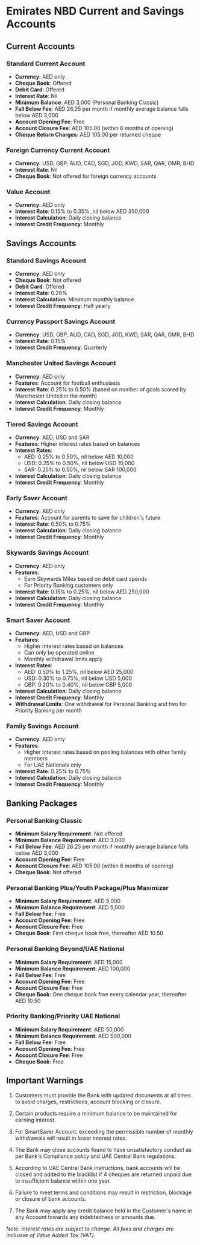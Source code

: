 # Emirates NBD Current and Savings Accounts

## Current Accounts

### Standard Current Account
- **Currency**: AED only
- **Cheque Book**: Offered
- **Debit Card**: Offered
- **Interest Rate**: Nil
- **Minimum Balance**: AED 3,000 (Personal Banking Classic)
- **Fall Below Fee**: AED 26.25 per month if monthly average balance falls below AED 3,000
- **Account Opening Fee**: Free
- **Account Closure Fee**: AED 105.00 (within 6 months of opening)
- **Cheque Return Charges**: AED 105.00 per returned cheque

### Foreign Currency Current Account
- **Currency**: USD, GBP, AUD, CAD, SGD, JOD, KWD, SAR, QAR, OMR, BHD
- **Interest Rate**: Nil
- **Cheque Book**: Not offered for foreign currency accounts

### Value Account
- **Currency**: AED only
- **Interest Rate**: 0.15% to 0.35%, nil below AED 350,000
- **Interest Calculation**: Daily closing balance
- **Interest Credit Frequency**: Monthly

## Savings Accounts

### Standard Savings Account
- **Currency**: AED only
- **Cheque Book**: Not offered
- **Debit Card**: Offered
- **Interest Rate**: 0.20%
- **Interest Calculation**: Minimum monthly balance
- **Interest Credit Frequency**: Half yearly

### Currency Passport Savings Account
- **Currency**: USD, GBP, AUD, CAD, SGD, JOD, KWD, SAR, QAR, OMR, BHD
- **Interest Rate**: 0.15%
- **Interest Credit Frequency**: Quarterly

### Manchester United Savings Account
- **Currency**: AED only
- **Features**: Account for football enthusiasts
- **Interest Rate**: 0.25% to 0.50% (based on number of goals scored by Manchester United in the month)
- **Interest Calculation**: Daily closing balance
- **Interest Credit Frequency**: Monthly

### Tiered Savings Account
- **Currency**: AED, USD and SAR
- **Features**: Higher interest rates based on balances
- **Interest Rates**:
  - AED: 0.25% to 0.50%, nil below AED 10,000
  - USD: 0.25% to 0.50%, nil below USD 10,000
  - SAR: 0.25% to 0.50%, nil below SAR 100,000
- **Interest Calculation**: Daily closing balance
- **Interest Credit Frequency**: Monthly

### Early Saver Account
- **Currency**: AED only
- **Features**: Account for parents to save for children's future
- **Interest Rate**: 0.50% to 0.75%
- **Interest Calculation**: Daily closing balance
- **Interest Credit Frequency**: Monthly

### Skywards Savings Account
- **Currency**: AED only
- **Features**: 
  - Earn Skywards Miles based on debit card spends
  - For Priority Banking customers only
- **Interest Rate**: 0.15% to 0.25%, nil below AED 250,000
- **Interest Calculation**: Daily closing balance
- **Interest Credit Frequency**: Monthly

### Smart Saver Account
- **Currency**: AED, USD and GBP
- **Features**: 
  - Higher interest rates based on balances
  - Can only be operated online
  - Monthly withdrawal limits apply
- **Interest Rates**:
  - AED: 0.50% to 1.25%, nil below AED 25,000
  - USD: 0.30% to 0.75%, nil below USD 5,000
  - GBP: 0.20% to 0.40%, nil below GBP 5,000
- **Interest Calculation**: Daily closing balance
- **Interest Credit Frequency**: Monthly
- **Withdrawal Limits**: One withdrawal for Personal Banking and two for Priority Banking per month

### Family Savings Account
- **Currency**: AED only
- **Features**: 
  - Higher interest rates based on pooling balances with other family members
  - For UAE Nationals only
- **Interest Rate**: 0.25% to 0.75%
- **Interest Calculation**: Daily closing balance
- **Interest Credit Frequency**: Monthly

## Banking Packages

### Personal Banking Classic
- **Minimum Salary Requirement**: Not offered
- **Minimum Balance Requirement**: AED 3,000
- **Fall Below Fee**: AED 26.25 per month if monthly average balance falls below AED 3,000
- **Account Opening Fee**: Free
- **Account Closure Fee**: AED 105.00 (within 6 months of opening)
- **Cheque Book**: Not offered

### Personal Banking Plus/Youth Package/Plus Maximizer
- **Minimum Salary Requirement**: AED 5,000
- **Minimum Balance Requirement**: AED 5,000
- **Fall Below Fee**: Free
- **Account Opening Fee**: Free
- **Account Closure Fee**: Free
- **Cheque Book**: First cheque book free, thereafter AED 10.50

### Personal Banking Beyond/UAE National
- **Minimum Salary Requirement**: AED 15,000
- **Minimum Balance Requirement**: AED 100,000
- **Fall Below Fee**: Free
- **Account Opening Fee**: Free
- **Account Closure Fee**: Free
- **Cheque Book**: One cheque book free every calendar year, thereafter AED 10.50

### Priority Banking/Priority UAE National
- **Minimum Salary Requirement**: AED 50,000
- **Minimum Balance Requirement**: AED 500,000
- **Fall Below Fee**: Free
- **Account Opening Fee**: Free
- **Account Closure Fee**: Free
- **Cheque Book**: Free

## Important Warnings

1. Customers must provide the Bank with updated documents at all times to avoid charges, restrictions, account blocking or closure.

2. Certain products require a minimum balance to be maintained for earning interest.

3. For SmartSaver Account, exceeding the permissible number of monthly withdrawals will result in lower interest rates.

4. The Bank may close accounts found to have unsatisfactory conduct as per Bank's Compliance policy and UAE Central Bank regulations.

5. According to UAE Central Bank instructions, bank accounts will be closed and added to the blacklist if 4 cheques are returned unpaid due to insufficient balance within one year.

6. Failure to meet terms and conditions may result in restriction, blockage or closure of bank accounts.

7. The Bank may apply any credit balance held in the Customer's name in any Account towards any indebtedness or amounts due.

*Note: Interest rates are subject to change. All fees and charges are inclusive of Value Added Tax (VAT).*
